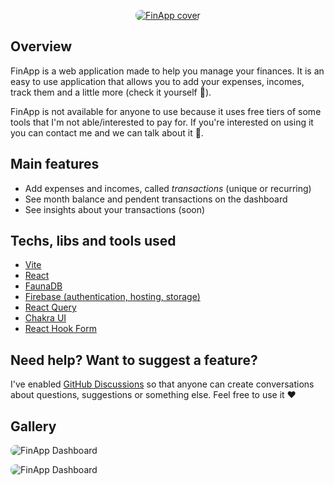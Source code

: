 <p align="center">
  <a href="https://xshare-53fbe.web.app/">
    <img src="https://firebasestorage.googleapis.com/v0/b/xshare-53fbe.appspot.com/o/assets%2Fog-image.jpg?alt=media&token=e485982c-1ad3-44f2-8c19-4c988ca194e3" style="border-radius: 8px" alt="FinApp cover" />
  </a>
</p>

## Overview

FinApp is a web application made to help you manage your finances. It is an easy to use application that allows you to add your expenses, incomes, track them and a little more (check it yourself 👀).

FinApp is not available for anyone to use because it uses free tiers of some tools that I'm not able/interested to pay for. If you're interested on using it you can contact me and we can talk about it 🙂.

## Main features

- Add expenses and incomes, called _transactions_ (unique or recurring)
- See month balance and pendent transactions on the dashboard
- See insights about your transactions (soon)

## Techs, libs and tools used

- [Vite](https://vitejs.dev/)
- [React](https://reactjs.org/)
- [FaunaDB](https://fauna.com/)
- [Firebase (authentication, hosting, storage)](https://firebase.google.com/)
- [React Query](https://tanstack.com/query/latest/)
- [Chakra UI](https://chakra-ui.com/)
- [React Hook Form](https://react-hook-form.com/)

## Need help? Want to suggest a feature?

I've enabled [GitHub Discussions](https://github.com/RuanScherer/finapp/discussions) so that anyone can create conversations about questions, suggestions or something else. Feel free to use it ❤️

## Gallery

<p>
  <img src="https://firebasestorage.googleapis.com/v0/b/xshare-53fbe.appspot.com/o/assets%2Fdashboard-finapp.jpeg?alt=media&token=ef0357f3-4b9f-49c5-a7e8-dcdb7e9d5ed8" style="border-radius: 8px" alt="FinApp Dashboard" />
</p>

<p>
  <img src="https://firebasestorage.googleapis.com/v0/b/xshare-53fbe.appspot.com/o/assets%2Ftransactions-finapp.jpeg?alt=media&token=31b04be0-f3d2-46e3-b541-33608387bea6" style="border-radius: 8px" alt="FinApp Dashboard" />
</p>
